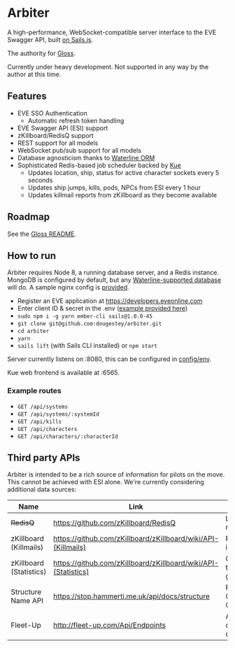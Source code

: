# Arbiter

A high-performance, WebSocket-compatible server interface to the EVE Swagger API, built [on Sails.js](https://sailsjs.com/).

The authority for [Gloss](https://github.com/dougestey/gloss).

Currently under heavy development. Not supported in any way by the author at this time.

## Features ##
- EVE SSO Authentication
  - Automatic refresh token handling
- EVE Swagger API (ESI) support
- zKillboard/RedisQ support
- REST support for all models
- WebSocket pub/sub support for all models
- Database agnosticism thanks to [Waterline ORM](http://waterlinejs.org/)
- Sophisticated Redis-based job scheduler backed by [Kue](https://github.com/Automattic/kue)
  - Updates location, ship, status for active character sockets every 5 seconds
  - Updates ship jumps, kills, pods, NPCs from ESI every 1 hour
  - Updates killmail reports from zKillboard as they become available

## Roadmap
See the [Gloss README](https://github.com/dougestey/gloss).

## How to run ###
Arbiter requires Node 8, a running database server, and a Redis instance. MongoDB is configured by default, but any [Waterline-supported database](https://next.sailsjs.com/documentation/concepts/extending-sails/adapters/available-adapters) will do. A sample nginx config is [provided](https://github.com/dougestey/arbiter/blob/master/nginx_config).

- Register an EVE application at https://developers.eveonline.com
- Enter client ID & secret in the .env ([example provided here](https://github.com/dougestey/arbiter/blob/master/.env_example))
- `sudo npm i -g yarn ember-cli sails@1.0.0-45`
- `git clone git@github.com:dougestey/arbiter.git`
- `cd arbiter`
- `yarn`
- `sails lift` (with Sails CLI installed) or `npm start`

Server currently listens on :8080, this can be configured in [config/env](https://github.com/dougestey/arbiter/tree/master/config/env).

Kue web frontend is available at :6565.

### Example routes ###
- `GET /api/systems`
- `GET /api/systems/:systemId`
- `GET /api/kills`
- `GET /api/characters`
- `GET /api/characters/:characterId`

## Third party APIs ###
Arbiter is intended to be a rich source of information for pilots on the move. This cannot be achieved with ESI alone. We're currently considering additional data sources:

| Name | Link | Features | Status |
| --- | --- | --- | --- |
| ~~RedisQ~~ | https://github.com/zKillboard/RedisQ | Live kill reports | Done |
| zKillboard (Killmails) | https://github.com/zKillboard/zKillboard/wiki/API-(Killmails) | Rich kill information | Consideration |
| zKillboard (Statistics) | https://github.com/zKillboard/zKillboard/wiki/API-(Statistics) | Combat trends, groups | Consideration |
| Structure Name API | https://stop.hammerti.me.uk/api/docs/structure | Filling in CCP's Citadel gaps | Consideration |
| Fleet-Up | http://fleet-up.com/Api/Endpoints | Alliance/Corp ops, doctrines | Consideration |
